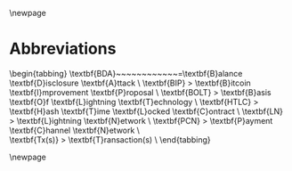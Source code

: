 \newpage
# Abbreviations

\begin{tabbing}
\textbf{BDA}~~~~~~~~~~~~\=\textbf{B}alance \textbf{D}isclosure \textbf{A}ttack \\
\textbf{BIP} \> \textbf{B}itcoin \textbf{I}mprovement \textbf{P}roposal \\
\textbf{BOLT} \> \textbf{B}asis \textbf{O}f \textbf{L}ightning \textbf{T}echnology \\
\textbf{HTLC} \> \textbf{H}ash \textbf{T}ime \textbf{L}ocked \textbf{C}ontract \\
\textbf{LN} \> \textbf{L}ightning \textbf{N}etwork \\
\textbf{PCN} \> \textbf{P}ayment \textbf{C}hannel \textbf{N}etwork \\  
\textbf{Tx(s)} \> \textbf{T}ransaction(s) \\
\end{tabbing}

\newpage
